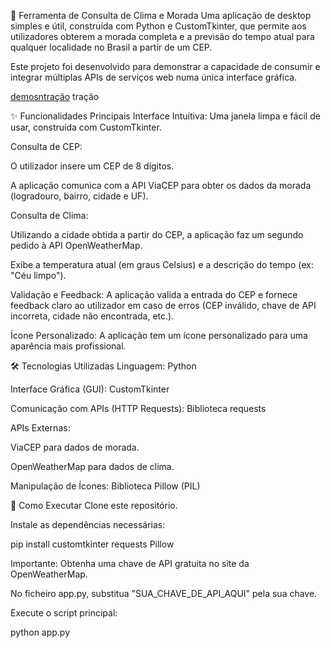 📍 Ferramenta de Consulta de Clima e Morada
Uma aplicação de desktop simples e útil, construída com Python e CustomTkinter, que permite aos utilizadores obterem a morada completa e a previsão do tempo atual para qualquer localidade no Brasil a partir de um CEP.

Este projeto foi desenvolvido para demonstrar a capacidade de consumir e integrar múltiplas APIs de serviços web numa única interface gráfica.

[demosntração](https://github.com/user-attachments/assets/4a07cccd-fb1e-40c4-b2e3-e7a566647e36)
tração


✨ Funcionalidades Principais
Interface Intuitiva: Uma janela limpa e fácil de usar, construída com CustomTkinter.

Consulta de CEP:

O utilizador insere um CEP de 8 dígitos.

A aplicação comunica com a API ViaCEP para obter os dados da morada (logradouro, bairro, cidade e UF).

Consulta de Clima:

Utilizando a cidade obtida a partir do CEP, a aplicação faz um segundo pedido à API OpenWeatherMap.

Exibe a temperatura atual (em graus Celsius) e a descrição do tempo (ex: "Céu limpo").

Validação e Feedback: A aplicação valida a entrada do CEP e fornece feedback claro ao utilizador em caso de erros (CEP inválido, chave de API incorreta, cidade não encontrada, etc.).

Ícone Personalizado: A aplicação tem um ícone personalizado para uma aparência mais profissional.

🛠️ Tecnologias Utilizadas
Linguagem: Python

Interface Gráfica (GUI): CustomTkinter

Comunicação com APIs (HTTP Requests): Biblioteca requests

APIs Externas:

ViaCEP para dados de morada.

OpenWeatherMap para dados de clima.

Manipulação de Ícones: Biblioteca Pillow (PIL)

🚀 Como Executar
Clone este repositório.

Instale as dependências necessárias:

pip install customtkinter requests Pillow

Importante: Obtenha uma chave de API gratuita no site da OpenWeatherMap.

No ficheiro app.py, substitua "SUA_CHAVE_DE_API_AQUI" pela sua chave.

Execute o script principal:

python app.py
